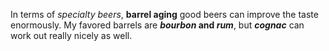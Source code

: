 In terms of *specialty beers*, **barrel aging** good beers can improve the taste enormously. My favored barrels are **_bourbon_ and _rum_**, but *__cognac__* can work out really nicely as well.
